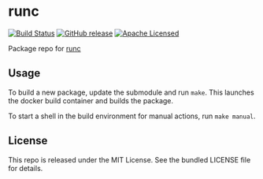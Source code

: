 runc
==========

[![Build Status](https://img.shields.io/circleci/project/amylum/runc/master.svg)](https://circleci.com/gh/amylum/runc)
[![GitHub release](https://img.shields.io/github/release/amylum/runc.svg)](https://github.com/amylum/runc/releases)
[![Apache Licensed](http://img.shields.io/badge/license-apache-green.svg)](https://tldrlegal.com/license/apache-license-2.0-(apache-2.0))

Package repo for [runc](https://github.com/opencontainers/runc)

## Usage

To build a new package, update the submodule and run `make`. This launches the docker build container and builds the package.

To start a shell in the build environment for manual actions, run `make manual`.

## License

This repo is released under the MIT License. See the bundled LICENSE file for details.

